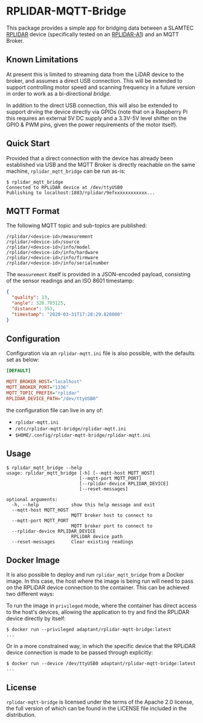 # RPLIDAR-MQTT-Bridge

This package provides a simple app for bridging data between a SLAMTEC [RPLIDAR] device (specifically tested on an
[RPLIDAR-A1]) and an MQTT Broker.

## Known Limitations

At present this is limited to streaming data from the LiDAR device to the broker, and assumes a direct USB connection.
This will be extended to support controlling motor speed and scanning frequency in a future version in order to work as
a bi-directional _bridge_.

In addition to the direct USB connection, this will also be extended to support drving the device directly via GPIOs
(note that on a Raspberry Pi this requires an external 5V DC supply and a 3.3V-5V level shifter on the GPIO & PWM pins,
given the power requirements of the motor itself).

[RPLIDAR]: https://www.slamtec.com/en/Lidar
[RPLIDAR-A1]: https://www.slamtec.com/en/Lidar/A1

## Quick Start

Provided that a direct connection with the device has already been established via USB and the MQTT Broker is directly
reachable on the same machine, `rplidar_mqtt_bridge` can be run as-is:

```
$ rplidar_mqtt_bridge
Connected to RPLiDAR device at /dev/ttyUSB0
Publishing to localhost:1883/rplidar/9efxxxxxxxxxxxx...
```

## MQTT Format

The following MQTT topic and sub-topics are published:

```
/rplidar/<device-id>/measurement
/rplidar/<device-id>/source
/rplidar/<device-id>/info/model
/rplidar/<device-id>/info/hardware
/rplidar/<device-id>/info/firmware
/rplidar/<device-id>/info/serialnumber
```

The `measurement` itself is provided in a JSON-encoded payload, consisting of the sensor readings and an ISO 8601
timestamp:

```json
{
  "quality": 13,
  "angle": 328.703125,
  "distance": 353,
  "timestamp": "2020-03-31T17:28:29.828000"
}
```

## Configuration

Configuration via an `rplidar-mqtt.ini` file is also possible, with the defaults set as below:

```ini
[DEFAULT]

MQTT_BROKER_HOST="localhost"
MQTT_BROKER_PORT="1336"
MQTT_TOPIC_PREFIX="rplidar"
RPLIDAR_DEVICE_PATH="/dev/ttyUSB0"
```

the configuration file can live in any of:

- `rplidar-mqtt.ini`
- `/etc/rplidar-mqtt-bridge/rplidar-mqtt.ini`
- `$HOME/.config/rplidar-mqtt-bridge/rplidar-mqtt.ini`

## Usage


```
$ rplidar_mqtt_bridge --help
usage: rplidar_mqtt_bridge [-h] [--mqtt-host MQTT_HOST]
                           [--mqtt-port MQTT_PORT]
                           [--rplidar-device RPLIDAR_DEVICE]
                           [--reset-messages]

optional arguments:
  -h, --help            show this help message and exit
  --mqtt-host MQTT_HOST
                        MQTT broker host to connect to
  --mqtt-port MQTT_PORT
                        MQTT broker port to connect to
  --rplidar-device RPLIDAR_DEVICE
                        RPLiDAR device path
  --reset-messages      Clear existing readings
```

## Docker Image

It is also possible to deploy and run `rplidar_mqtt_bridge` from a Docker image. In
this case, the host where the image is being run will need to pass on the
RPLiDAR device connection to the container. This can be achieved two different ways:

To run the image in `privileged` mode, where the container has direct access to
the host's devices, allowing the application to try and find the RPLiDAR device
directly by itself:

```
$ docker run --privileged adaptant/rplidar-mqtt-bridge:latest
...
```

Or in a more constrained way, in which the specific device that the RPLiDAR device
connection is made to be passed through explicitly:

```
$ docker run --device /dev/ttyUSB0 adaptant/rplidar-mqtt-bridge:latest
...
```

## License

`rplidar-mqtt-bridge` is licensed under the terms of the Apache 2.0 license,
the full version of which can be found in the LICENSE file included in the
distribution.
